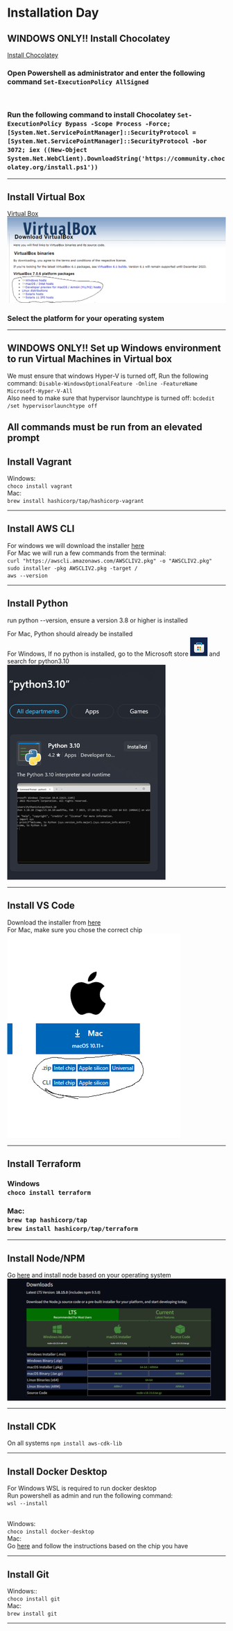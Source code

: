 # Installation Day

## WINDOWS ONLY!! Install Chocolatey

[Install Chocolatey](https://chocolatey.org/install)<br>

### Open Powershell as administrator and enter the following command `Set-ExecutionPolicy AllSigned`

<br>

### Run the following command to install Chocolatey `Set-ExecutionPolicy Bypass -Scope Process -Force; [System.Net.ServicePointManager]::SecurityProtocol = [System.Net.ServicePointManager]::SecurityProtocol -bor 3072; iex ((New-Object System.Net.WebClient).DownloadString('https://community.chocolatey.org/install.ps1'))`

---

## Install Virtual Box

[Virtual Box](https://www.virtualbox.org/wiki/Downloads)
![VBox Website](images/Screenshot%202023-03-12%20141113.png)

### Select the platform for your operating system

---

## WINDOWS ONLY!! Set up Windows environment to run Virtual Machines in Virtual box

We must ensure that windows Hyper-V is turned off, Run the following command: `Disable-WindowsOptionalFeature -Online -FeatureName Microsoft-Hyper-V-All
`
<br>
Also need to make sure that hypervisor launchtype is turned off: `bcdedit /set hypervisorlaunchtype off
`
<br>

## All commands must be run from an elevated prompt

## Install Vagrant

Windows:
<br>
`choco install vagrant`
<br>
Mac:
<br>
`brew install hashicorp/tap/hashicorp-vagrant`

---

## Install AWS CLI

For windows we will download the installer [here](https://awscli.amazonaws.com/AWSCLIV2.msi)
<br>
For Mac we will run a few commands from the terminal:
<br>
`curl "https://awscli.amazonaws.com/AWSCLIV2.pkg" -o "AWSCLIV2.pkg"`
<br>
`sudo installer -pkg AWSCLIV2.pkg -target /`
<br>
`aws --version`

---

## Install Python

run python --version, ensure a version 3.8 or higher is installed

For Mac, Python should already be installed
<br>
For Windows, If no python is installed, go to the Microsoft store ![store](images/Screenshot%202023-03-12%20142042.png) and search for python3.10
<br>
![Python3.10](images/Screenshot%202023-03-12%20142149.png)

---

## Install VS Code

Download the installer from [here](https://code.visualstudio.com/download)
<br>
For Mac, make sure you chose the correct chip
<br>
![chip](images/Screenshot%202023-03-12%20142516.png)

---

## Install Terraform

### Windows <br>`choco install terraform`

### Mac: <br> `brew tap hashicorp/tap`<br>`brew install hashicorp/tap/terraform`

---

## Install Node/NPM

Go [here](https://nodejs.org/en/download/) and install node based on your operating system
![NPM](images/Screenshot%202023-03-12%20142817.png)

---

## Install CDK

On all systems `npm install aws-cdk-lib`

---

## Install Docker Desktop

For Windows WSL is required to run docker desktop
<br>
Run powershell as admin and run the following command:
<br>
`wsl --install`
<br>
<br>

Windows: <br>
`choco install docker-desktop`
<br>
Mac:
<br>
Go [here](https://docs.docker.com/desktop/install/mac-install/) and follow the instructions based on the chip you have

---

## Install Git

Windows::
<br>
`choco install git`
<br>
Mac:
<br>
`brew install git`

---
